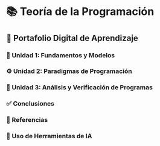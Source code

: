 # 📚 Teoría de la Programación
## 🧠 Portafolio Digital de Aprendizaje



### 🚀 Unidad 1: Fundamentos y Modelos



### ⚙️ Unidad 2: Paradigmas de Programación


### 🧪 Unidad 3: Análisis y Verificación de Programas


### ✅ Conclusiones


### 📄 Referencias


### 🤖 Uso de Herramientas de IA
